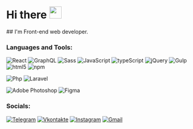 <h1 align="">Hi there
<img src="https://github.com/blackcater/blackcater/raw/main/images/Hi.gif" height="32"/></h1>
## I'm Front-end web developer.

### Languages and Tools:

![React](https://img.shields.io/badge/-React-090909?style=for-the-badge&logo=react&logoColor=47C5FB)
![GraphQL](https://img.shields.io/badge/-Graphql-090909?style=for-the-badge&logo=Graphql)
![Sass](https://img.shields.io/badge/-SASS-090909?style=for-the-badge&logo=sass)
![JavaScript](https://img.shields.io/badge/-JavaScript-090909?style=for-the-badge&logo=JavaScript&logoColor=E9D54D)
![typeScript](https://img.shields.io/badge/-typeScript-090909?style=for-the-badge&logo=typeScript)
![jQuery](https://img.shields.io/badge/-jQuery-090909?style=for-the-badge&logo=jQuery&logoColor=7acef4)
![Gulp](https://img.shields.io/badge/-Gulp-090909?style=for-the-badge&logo=Gulp)
![html5](https://img.shields.io/badge/-HTML5-090909?style=for-the-badge&logo=html5)
![npm](https://img.shields.io/badge/-NPM-090909?style=for-the-badge&logo=npm)

![Php](https://img.shields.io/badge/-Php-090909?style=for-the-badge&logo=Php)
![Laravel](https://img.shields.io/badge/-Laravel-090909?style=for-the-badge&logo=Laravel)

![Adobe Photoshop](https://img.shields.io/badge/-Photoshop-090909?style=for-the-badge&logo=adobePhotoshop)
![Figma](https://img.shields.io/badge/-Figma-090909?style=for-the-badge&logo=Figma)

### Socials:
[![Telegram](https://img.shields.io/badge/-Telegram-090909?style=for-the-badge&logo=telegram&logoColor=27A0D9)](https://t.me/fryse)
[![Vkontakte](https://img.shields.io/badge/-Vkontakte-090909?style=for-the-badge&logo=Vk&logoColor=4F7DB3)](https://vk.com/vladimir_gx)
[![Instagram](https://img.shields.io/badge/-Instagram-090909?style=for-the-badge&logo=instagram)](https://www.instagram.com/vova_sakh)
[![Gmail](https://img.shields.io/badge/-Gmail-090909?style=for-the-badge&logo=Gmail)](mailto:vpavlov95007@gmail.com)

<!--
**Pavlov-Vldmr/Pavlov-Vldmr** is a ✨ _special_ ✨ repository because its `README.md` (this file) appears on your GitHub profile.

Here are some ideas to get you started:

- 🔭 I’m currently working on ...
- 🌱 I’m currently learning ...
- 👯 I’m looking to collaborate on ...
- 🤔 I’m looking for help with ...
- 💬 Ask me about ...
- 📫 How to reach me: ...
- 😄 Pronouns: ...
- ⚡ Fun fact: ...
-->
